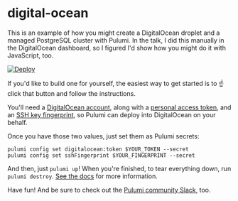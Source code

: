 # digital-ocean

This is an example of how you might create a DigitalOcean droplet and a managed PostgreSQL cluster with Pulumi. In the talk, I did this manually in the DigitalOcean dashboard, so I figured I'd show how you might do it with JavaScript, too.

[![Deploy](https://get.pulumi.com/new/button.svg)](https://app.pulumi.com/new)

If you'd like to build one for yourself, the easiest way to get started is to ☝️ click that button and follow the instructions.

You'll need a [DigitalOcean account](https://www.digitalocean.com/), along with a [personal access token](https://www.digitalocean.com/docs/api/create-personal-access-token/), and an [SSH key fingerprint](cloud.digitalocean.com/account/security), so Pulumi can deploy into DigitalOcean on your behalf.

Once you have those two values, just set them as Pulumi secrets:

```
pulumi config set digitalocean:token $YOUR_TOKEN --secret
pulumi config set sshFingerprint $YOUR_FINGERPRINT --secret
```

And then, just `pulumi up`! When you're finished, to tear everything down, run `pulumi destroy`. [See the docs](https://www.pulumi.com/docs/reference/cli/) for more information.

Have fun! And be sure to check out the [Pulumi community Slack](https://slack.pulumi.com/), too.

